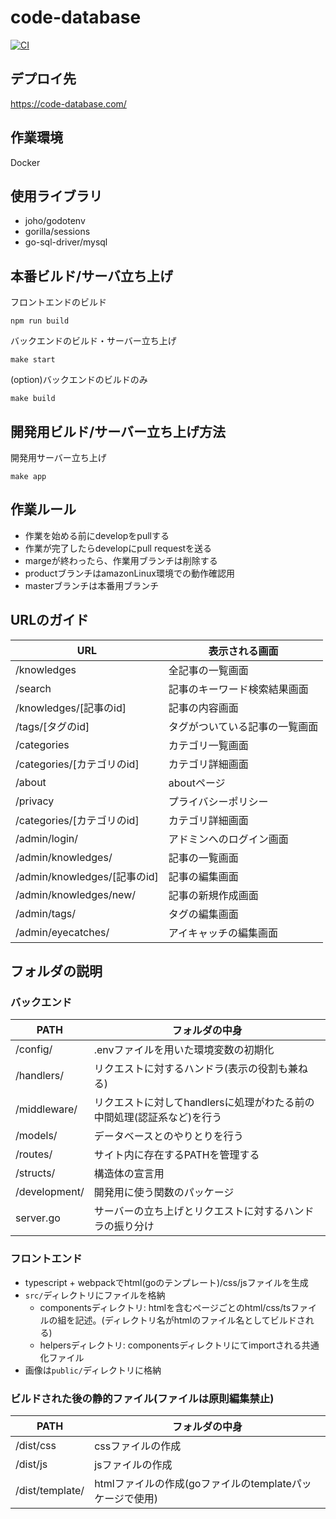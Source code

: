 # code-database
[![CI](https://github.com/geek-line/code-database/actions/workflows/ci.yml/badge.svg)](https://github.com/geek-line/code-database/actions/workflows/ci.yml)
## デプロイ先
https://code-database.com/

## 作業環境 
Docker

## 使用ライブラリ
 - joho/godotenv
 - gorilla/sessions
 - go-sql-driver/mysql

## 本番ビルド/サーバ立ち上げ
フロントエンドのビルド
```
npm run build
```
バックエンドのビルド・サーバー立ち上げ
```
make start
```
(option)バックエンドのビルドのみ
```
make build
```

## 開発用ビルド/サーバー立ち上げ方法
開発用サーバー立ち上げ
```
make app
```

## 作業ルール  
 - 作業を始める前にdevelopをpullする  
 - 作業が完了したらdevelopにpull requestを送る  
 - margeが終わったら、作業用ブランチは削除する
 - productブランチはamazonLinux環境での動作確認用
 - masterブランチは本番用ブランチ

## URLのガイド
| URL | 表示される画面 |
| ------------- | ------------- |
| /knowledges | 全記事の一覧画面 |
| /search  | 記事のキーワード検索結果画面  |
| /knowledges/[記事のid]  | 記事の内容画面  |
| /tags/[タグのid]  | タグがついている記事の一覧画面  |
| /categories  | カテゴリ一覧画面  |
| /categories/[カテゴリのid]  | カテゴリ詳細画面  |
| /about  | aboutページ  |
| /privacy  | プライバシーポリシー  |
| /categories/[カテゴリのid]  | カテゴリ詳細画面  |
| /admin/login/ | アドミンへのログイン画面 |
| /admin/knowledges/ | 記事の一覧画面 |
| /admin/knowledges/[記事のid] | 記事の編集画面 |
| /admin/knowledges/new/ | 記事の新規作成画面 |
| /admin/tags/ | タグの編集画面 |
| /admin/eyecatches/ | アイキャッチの編集画面 |

## フォルダの説明
### バックエンド
| PATH | フォルダの中身 |
| ------------- | ------------- |
| /config/ | .envファイルを用いた環境変数の初期化 |
| /handlers/ | リクエストに対するハンドラ(表示の役割も兼ねる) |
| /middleware/ | リクエストに対してhandlersに処理がわたる前の中間処理(認証系など)を行う |
| /models/ | データベースとのやりとりを行う |
| /routes/  | サイト内に存在するPATHを管理する |
| /structs/  | 構造体の宣言用 |
| /development/ | 開発用に使う関数のパッケージ |
| server.go | サーバーの立ち上げとリクエストに対するハンドラの振り分け |
### フロントエンド

- typescript + webpackでhtml(goのテンプレート)/css/jsファイルを生成
- `src/`ディレクトリにファイルを格納
  - componentsディレクトリ: htmlを含むページごとのhtml/css/tsファイルの組を記述。(ディレクトリ名がhtmlのファイル名としてビルドされる)
  - helpersディレクトリ: componentsディレクトリにてimportされる共通化ファイル
- 画像は`public/`ディレクトリに格納

### ビルドされた後の静的ファイル(ファイルは原則編集禁止)
| PATH | フォルダの中身 |
| ------------- | ------------- |
| /dist/css | cssファイルの作成 |
| /dist/js | jsファイルの作成 |
| /dist/template/ | htmlファイルの作成(goファイルのtemplateパッケージで使用) |
